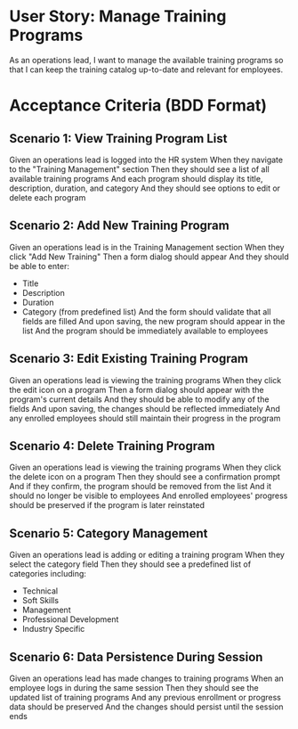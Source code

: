 # User Story: Manage Training Programs
As an operations lead, I want to manage the available training programs so that I can keep the training catalog up-to-date and relevant for employees.

# Acceptance Criteria (BDD Format)
## Scenario 1: View Training Program List
Given an operations lead is logged into the HR system
When they navigate to the "Training Management" section
Then they should see a list of all available training programs
And each program should display its title, description, duration, and category
And they should see options to edit or delete each program

## Scenario 2: Add New Training Program
Given an operations lead is in the Training Management section
When they click "Add New Training"
Then a form dialog should appear
And they should be able to enter:
  - Title
  - Description
  - Duration
  - Category (from predefined list)
And the form should validate that all fields are filled
And upon saving, the new program should appear in the list
And the program should be immediately available to employees

## Scenario 3: Edit Existing Training Program
Given an operations lead is viewing the training programs
When they click the edit icon on a program
Then a form dialog should appear with the program's current details
And they should be able to modify any of the fields
And upon saving, the changes should be reflected immediately
And any enrolled employees should still maintain their progress in the program

## Scenario 4: Delete Training Program
Given an operations lead is viewing the training programs
When they click the delete icon on a program
Then they should see a confirmation prompt
And if they confirm, the program should be removed from the list
And it should no longer be visible to employees
And enrolled employees' progress should be preserved if the program is later reinstated

## Scenario 5: Category Management
Given an operations lead is adding or editing a training program
When they select the category field
Then they should see a predefined list of categories including:
  - Technical
  - Soft Skills
  - Management
  - Professional Development
  - Industry Specific

## Scenario 6: Data Persistence During Session
Given an operations lead has made changes to training programs
When an employee logs in during the same session
Then they should see the updated list of training programs
And any previous enrollment or progress data should be preserved
And the changes should persist until the session ends 